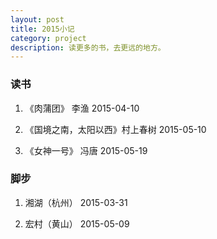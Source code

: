 ```yaml
---
layout: post
title: 2015小记
category: project
description: 读更多的书，去更远的地方。
---
```


### 读书

1. 《肉蒲团》 李渔 2015-04-10

2. 《国境之南，太阳以西》村上春树 2015-05-10

3. 《女神一号》 冯唐 2015-05-19

### 脚步

1. 湘湖（杭州） 2015-03-31

2. 宏村（黄山） 2015-05-09
